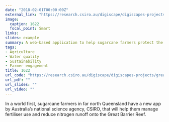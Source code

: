 ```yaml
---
date: "2018-02-01T00:00:00Z"
external_link: "https://research.csiro.au/digiscape/digiscapes-projects/great-barrier-reef-and-sugarcane-production/"
image:
  caption: 1622
  focal_point: Smart
links:
slides: example
summary: A web-based application to help sugarcane farmers protect the Great Barrier Reef.
tags:
- Agriculture
- Water quality
- Sustainability
- Farmer engagement
title: 1622
url_code: "https://research.csiro.au/digiscape/digiscapes-projects/great-barrier-reef-and-sugarcane-production/"
url_pdf: ""
url_slides: ""
url_video: ""
---
```


In a world first, sugarcane farmers in far north Queensland have a new app by Australia’s national science agency, CSIRO, that will help them manage fertiliser use and reduce nitrogen runoff onto the Great Barrier Reef.
